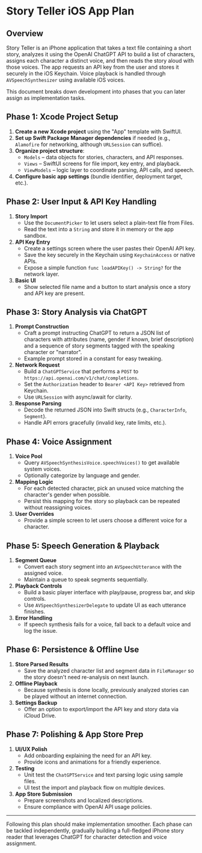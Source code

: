# Story Teller iOS App Plan

## Overview

Story Teller is an iPhone application that takes a text file containing a short story, analyzes it using the OpenAI ChatGPT API to build a list of characters, assigns each character a distinct voice, and then reads the story aloud with those voices. The app requests an API key from the user and stores it securely in the iOS Keychain. Voice playback is handled through `AVSpeechSynthesizer` using available iOS voices.

This document breaks down development into phases that you can later assign as implementation tasks.

## Phase 1: Xcode Project Setup

1. **Create a new Xcode project** using the "App" template with SwiftUI.
2. **Set up Swift Package Manager dependencies** if needed (e.g., `Alamofire` for networking, although `URLSession` can suffice).
3. **Organize project structure**:
   - `Models` – data objects for stories, characters, and API responses.
   - `Views` – SwiftUI screens for file import, key entry, and playback.
   - `ViewModels` – logic layer to coordinate parsing, API calls, and speech.
4. **Configure basic app settings** (bundle identifier, deployment target, etc.).

## Phase 2: User Input & API Key Handling

1. **Story Import**
   - Use the `DocumentPicker` to let users select a plain-text file from Files.
   - Read the text into a `String` and store it in memory or the app sandbox.
2. **API Key Entry**
   - Create a settings screen where the user pastes their OpenAI API key.
   - Save the key securely in the Keychain using `KeychainAccess` or native APIs.
   - Expose a simple function `func loadAPIKey() -> String?` for the network layer.
3. **Basic UI**
   - Show selected file name and a button to start analysis once a story and API key are present.

## Phase 3: Story Analysis via ChatGPT

1. **Prompt Construction**
   - Craft a prompt instructing ChatGPT to return a JSON list of characters with attributes (name, gender if known, brief description) and a sequence of story segments tagged with the speaking character or "narrator".
   - Example prompt stored in a constant for easy tweaking.
2. **Network Request**
   - Build a `ChatGPTService` that performs a `POST` to `https://api.openai.com/v1/chat/completions`.
   - Set the `Authorization` header to `Bearer <API Key>` retrieved from Keychain.
   - Use `URLSession` with async/await for clarity.
3. **Response Parsing**
   - Decode the returned JSON into Swift structs (e.g., `CharacterInfo`, `Segment`).
   - Handle API errors gracefully (invalid key, rate limits, etc.).

## Phase 4: Voice Assignment

1. **Voice Pool**
   - Query `AVSpeechSynthesisVoice.speechVoices()` to get available system voices.
   - Optionally categorize by language and gender.
2. **Mapping Logic**
   - For each detected character, pick an unused voice matching the character's gender when possible.
   - Persist this mapping for the story so playback can be repeated without reassigning voices.
3. **User Overrides**
   - Provide a simple screen to let users choose a different voice for a character.

## Phase 5: Speech Generation & Playback

1. **Segment Queue**
   - Convert each story segment into an `AVSpeechUtterance` with the assigned voice.
   - Maintain a queue to speak segments sequentially.
2. **Playback Controls**
   - Build a basic player interface with play/pause, progress bar, and skip controls.
   - Use `AVSpeechSynthesizerDelegate` to update UI as each utterance finishes.
3. **Error Handling**
   - If speech synthesis fails for a voice, fall back to a default voice and log the issue.

## Phase 6: Persistence & Offline Use

1. **Store Parsed Results**
   - Save the analyzed character list and segment data in `FileManager` so the story doesn't need re-analysis on next launch.
2. **Offline Playback**
   - Because synthesis is done locally, previously analyzed stories can be played without an internet connection.
3. **Settings Backup**
   - Offer an option to export/import the API key and story data via iCloud Drive.

## Phase 7: Polishing & App Store Prep

1. **UI/UX Polish**
   - Add onboarding explaining the need for an API key.
   - Provide icons and animations for a friendly experience.
2. **Testing**
   - Unit test the `ChatGPTService` and text parsing logic using sample files.
   - UI test the import and playback flow on multiple devices.
3. **App Store Submission**
   - Prepare screenshots and localized descriptions.
   - Ensure compliance with OpenAI API usage policies.

---

Following this plan should make implementation smoother. Each phase can be tackled independently, gradually building a full-fledged iPhone story reader that leverages ChatGPT for character detection and voice assignment.
